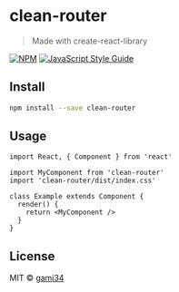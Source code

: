 # clean-router

> Made with create-react-library

[![NPM](https://img.shields.io/npm/v/clean-router.svg)](https://www.npmjs.com/package/clean-router) [![JavaScript Style Guide](https://img.shields.io/badge/code_style-standard-brightgreen.svg)](https://standardjs.com)

## Install

```bash
npm install --save clean-router
```

## Usage

```tsx
import React, { Component } from 'react'

import MyComponent from 'clean-router'
import 'clean-router/dist/index.css'

class Example extends Component {
  render() {
    return <MyComponent />
  }
}
```

## License

MIT © [gami34](https://github.com/gami34)
